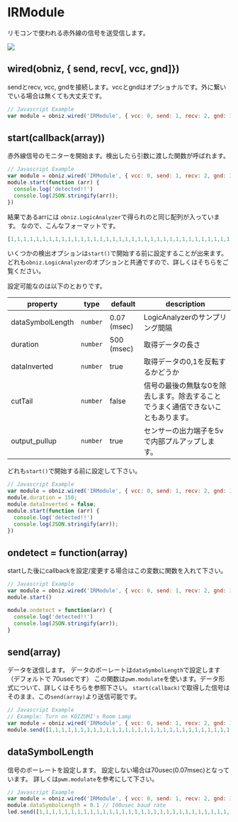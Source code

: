 # IRModule

リモコンで使われる赤外線の信号を送受信します。

![](image.jpg)

## wired(obniz, { send, recv[, vcc, gnd]})

sendとrecv, vcc, gndを接続します。vccとgndはオプショナルです。外に繋いでいる場合は無くても大丈夫です。

 
```javascript
// Javascript Example
var module = obniz.wired('IRModule', { vcc: 0, send: 1, recv: 2, gnd: 3 });
```

## start(callback(array))
赤外線信号のモニターを開始ます。検出したら引数に渡した関数が呼ばれます。

```javascript
// Javascript Example
var module = obniz.wired('IRModule', { vcc: 0, send: 1, recv: 2, gnd: 3 });
module.start(function (arr) {
  console.log('detected!!')
  console.log(JSON.stringify(arr));
})
```

結果であるarrには `obniz.LogicAnalyzer`で得られのと同じ配列が入っています。
なので、こんなフォーマットです。

```javascript
[1,1,1,1,1,1,1,1,1,1,1,1,1,1,1,1,1,1,1,1,1,1,1,1,1,1,1,1,1,1,1,1,1,1,1,1,1,1,1,1,1,1,1,1,1,1,1,1,0,0,0,0,0,0,0,0,0,0,0,0,0,0,0,0,0,0,0,0,0,0,0,0,1,1,1,1,1,1,0,0,0,0,0,0,0]
```


いくつかの検出オプションは`start()`で開始する前に設定することが出来ます。
どれも`obniz.LogicAnalyzer`のオプションと共通ですので、詳しくはそちらをご覧ください。

設定可能なのは以下のとおりです。

| property         | type     | default     | description                               |
|------------------|----------|-------------|-------------------------------------------|
| dataSymbolLength | `number` | 0.07 (msec) | LogicAnalyzerのサンプリング間隔                    |
| duration         | `number` | 500 (msec)  | 取得データの長さ                                  |
| dataInverted     | `number` | true        | 取得データの0,1を反転するかどうか                        |
| cutTail          | `number` | false       | 信号の最後の無駄な0を除去します。除去することでうまく通信できないこともあります。 |
| output_pullup    | `number` | true        | センサーの出力端子を5vで内部プルアップします。                  |

どれも`start()`で開始する前に設定して下さい。

```javascript
// Javascript Example
var module = obniz.wired('IRModule', { vcc: 0, send: 1, recv: 2, gnd: 3 });
module.duration = 150;
module.dataInverted = false;
module.start(function (arr) {
  console.log('detected!!')
  console.log(JSON.stringify(arr));
})
```

## ondetect = function(array)

startした後にcallbackを設定/変更する場合はこの変数に関数を入れて下さい。

```javascript
// Javascript Example
var module = obniz.wired('IRModule', { vcc: 0, send: 1, recv: 2, gnd: 3 });
module.start()

module.ondetect = function(arr) {
  console.log('detected!!')
  console.log(JSON.stringify(arr));
}
```


## send(array)
データを送信します。
データのボーレートは`dataSymbolLength`で設定します（デフォルトで 70usecです）
この関数は`pwm.modulate`を使います。データ形式について、詳しくはそちらを参照下さい。
`start(callback)`で取得した信号はそのまま、この`send(array)`より送信可能です。

```Javascript
// Javascript Example
// Example: Turn on KOIZUMI's Room Lamp
var module = obniz.wired('IRModule', { vcc: 0, send: 1, recv: 2, gnd: 3 });
module.send([1,1,1,1,1,1,1,1,1,1,1,1,1,1,1,1,1,1,1,1,1,1,1,1,1,1,1,1,1,1,1,1,1,1,1,1,1,1,1,1,1,1,1,1,1,1,1,1,1,1,1,1,1,1,1,1,1,1,1,1,1,1,1,1,1,1,1,1,1,1,1,1,1,1,1,1,1,1,1,1,1,1,1,1,1,1,1,1,1,1,1,1,1,1,1,1,1,1,1,1,1,1,1,1,1,1,1,1,1,1,1,1,1,1,1,1,1,1,1,1,1,1,1,1,0,0,0,0,0,0,0,0,0,0,0,0,0,0,0,0,0,0,0,0,0,0,0,0,0,0,0,0,0,0,0,0,0,0,0,0,0,0,0,0,0,0,0,0,0,0,0,0,0,0,0,0,0,0,0,0,0,0,0,0,0,0,1,1,1,1,1,1,1,1,0,0,0,0,0,0,0,0,1,1,1,1,1,1,1,1,0,0,0,0,0,0,0,0,1,1,1,1,1,1,1,1,0,0,0,0,0,0,0,1,1,1,1,1,1,1,1,1,0,0,0,0,0,0,0,1,1,1,1,1,1,1,1,1,0,0,0,0,0,0,0,1,1,1,1,1,1,1,1,0,0,0,0,0,0,0,0,1,1,1,1,1,1,1,1,0,0,0,0,0,0,0,1,1,1,1,1,1,1,1,1,0,0,0,0,0,0,0,0,0,0,0,0,0,0,0,0,0,0,0,0,0,0,0,0,1,1,1,1,1,1,1,1])
```

## dataSymbolLength

信号のボーレートを設定します。
設定しない場合は70usec(0.07msec)となっています。
詳しくは`pwm.modulate`を参考にして下さい。

```Javascript
// Javascript Example
var module = obniz.wired('IRModule', { vcc: 0, send: 1, recv: 2, gnd: 3 });
module.dataSymbolLength = 0.1 // 100usec baud rate
led.send([1,1,1,1,1,1,1,1,1,1,1,1,1,1,1,1,1,1,1,1,1,1,1,1,1,1,1,1,1,1,1,1,1,1,1,1,1,1,1,1,1,1,1,1,1,1,1,1,1,1,1,1,1,1,1,1,1,1,1,1,1,1,1,1,1,1,1,1,1,1,1,1,1,1,1,1,1,1,1,1,1,1,1,1,1,1,1,1,1,1,1,1,1,1,1,1,1,1,1,1,1,1,1,1,1,1,1,1,1,1,1,1,1,1,1,1,1,1,1,1,1,1,1,1,0,0,0,0,0,0,0,0,0,0,0,0,0,0,0,0,0,0,0,0,0,0,0,0,0,0,0,0,0,0,0,0,0,0,0,0,0,0,0,0,0,0,0,0,0,0,0,0,0,0,0,0,0,0,0,0,0,0,0,0,0,0,1,1,1,1,1,1,1,1,0,0,0,0,0,0,0,0,1,1,1,1,1,1,1,1,0,0,0,0,0,0,0,0,1,1,1,1,1,1,1,1,0,0,0,0,0,0,0,1,1,1,1,1,1,1,1,1,0,0,0,0,0,0,0,1,1,1,1,1,1,1,1,1,0,0,0,0,0,0,0,1,1,1,1,1,1,1,1,0,0,0,0,0,0,0,0,1,1,1,1,1,1,1,1,0,0,0,0,0,0,0,1,1,1,1,1,1,1,1,1,0,0,0,0,0,0,0,0,0,0,0,0,0,0,0,0,0,0,0,0,0,0,0,0,1,1,1,1,1,1,1,1])
```